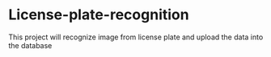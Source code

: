 # License-plate-recognition
This project will recognize image from license plate and upload the data into the database
